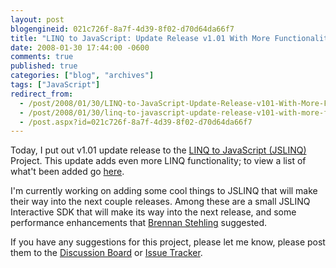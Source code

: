 ```yaml
---
layout: post
blogengineid: 021c726f-8a7f-4d39-8f02-d70d64da66f7
title: "LINQ to JavaScript: Update Release v1.01 With More Functionality"
date: 2008-01-30 17:44:00 -0600
comments: true
published: true
categories: ["blog", "archives"]
tags: ["JavaScript"]
redirect_from: 
  - /post/2008/01/30/LINQ-to-JavaScript-Update-Release-v101-With-More-Functionality
  - /post/2008/01/30/linq-to-javascript-update-release-v101-with-more-functionality
  - /post.aspx?id=021c726f-8a7f-4d39-8f02-d70d64da66f7
---
```

<!-- more -->

Today, I put out v1.01 update release to the <a href="http://jslinq.com">LINQ to JavaScript (JSLINQ)</a> Project. This update adds even more LINQ functionality; to view a list of what't been added go <a href="http://www.codeplex.com/JSLINQ/Release/ProjectReleases.aspx?ReleaseId=10315">here</a>.

I'm currently working on adding some cool things to JSLINQ that will make their way into the next couple releases. Among these are a small JSLINQ Interactive SDK that will make its way into the next release, and some performance enhancements that <a href="http://brennan.offwhite.net/blog/">Brennan Stehling</a> suggested.

If you have any suggestions for this project, please let me know, please post them to the <a href="http://www.codeplex.com/JSLINQ/Thread/List.aspx">Discussion Board</a> or <a href="http://www.codeplex.com/JSLINQ/WorkItem/List.aspx">Issue Tracker</a>.
